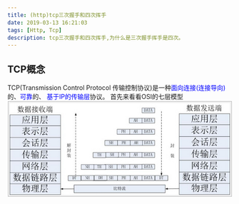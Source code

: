 ```yaml
---
title: (http)tcp三次握手和四次挥手
date: 2019-03-13 16:21:03
tags: [Http, Tcp]
description: tcp三次握手和四次挥手,为什么是三次握手挥手是四次。
---
```

## TCP概念
TCP(Transmission Control Protocol 传输控制协议)是一种<font color="blue">面向连接(连接导向)</font>的、<font color="blue">可靠</font>的、 <font color="blue">基于IP的传输层</font>协议。
首先来看看OSI的七层模型
![OSI](../../images/http/1.jpg)